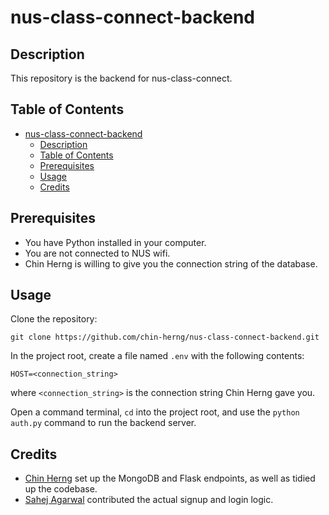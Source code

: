 # nus-class-connect-backend

## Description
This repository is the backend for nus-class-connect.

## Table of Contents
- [nus-class-connect-backend](#nus-class-connect-backend)
  - [Description](#description)
  - [Table of Contents](#table-of-contents)
  - [Prerequisites](#prerequisites)
  - [Usage](#usage)
  - [Credits](#credits)

## Prerequisites

- You have Python installed in your computer.
- You are not connected to NUS wifi.
- Chin Herng is willing to give you the connection string of the database.

## Usage

Clone the repository:

```
git clone https://github.com/chin-herng/nus-class-connect-backend.git
```

In the project root, create a file named `.env` with the following contents:

```
HOST=<connection_string>
```

where `<connection_string>` is the connection string Chin Herng gave you.

Open a command terminal, `cd` into the project root, and use the `python auth.py` command to run the backend server.

## Credits
- [Chin Herng](https://www.linkedin.com/in/chong-chin-herng/) set up the MongoDB and Flask endpoints, as well as tidied up the codebase.
- [Sahej Agarwal](https://in.linkedin.com/in/sahej-agarwal-b60045175) contributed the actual signup and login logic.
